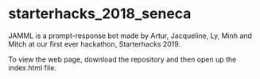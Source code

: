 # starterhacks_2018_seneca

JAMML is a prompt-response bot made by Artur, Jacqueline, Ly, Minh and Mitch at our first ever hackathon,
Starterhacks 2019.

To view the web page, download the repository and then open up the index.html file.
